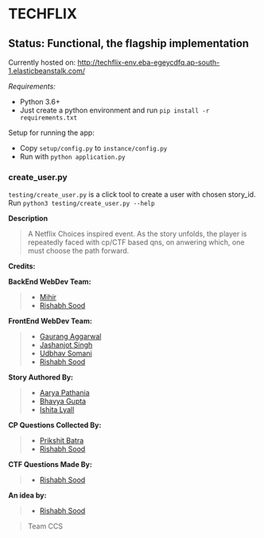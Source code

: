 # TECHFLIX
## Status: Functional, the flagship implementation
Currently hosted on: http://techflix-env.eba-egeycdfq.ap-south-1.elasticbeanstalk.com/

*Requirements:*
- Python 3.6+
- Just create a python environment and run `pip install -r requirements.txt`

Setup for running the app:
- Copy `setup/config.py` to `instance/config.py`
- Run with `python application.py`

### create_user.py
`testing/create_user.py` is a click tool to create a user with chosen story_id.
Run `python3 testing/create_user.py --help`

**Description**
> A Netflix Choices inspired event. As the story unfolds, the player is repeatedly faced with cp/CTF based qns, on anwering which, one 
must choose the path forward. 

**Credits:**

**BackEnd WebDev Team:**
> - [Mihir](https://github.com/AulonSal)
> - [Rishabh Sood](https://github.com/RishabhSood)

**FrontEnd WebDev Team:**
> - [Gaurang Aggarwal](https://github.com/GaurangHub)
> - [Jashanjot Singh](https://github.com/Jashan01)
> - [Udbhav Somani](https://github.com/Udbhav18)
> - [Rishabh Sood](https://github.com/RishabhSood)

**Story Authored By:**
> - [Aarya Pathania](https://github.com/Aarya135)
> - [Bhavya Gupta](https://github.com/bhavyagupta29)
> - [Ishita Lyall](https://github.com/ishita-lyall)

**CP Questions Collected By:**
> - [Prikshit Batra]()
> - [Rishabh Sood](https://github.com/RishabhSood)

**CTF Questions Made By:**
> - [Rishabh Sood](https://github.com/RishabhSood)

**An idea by:**
> - [Rishabh Sood](https://github.com/RishabhSood)

>Team CCS
